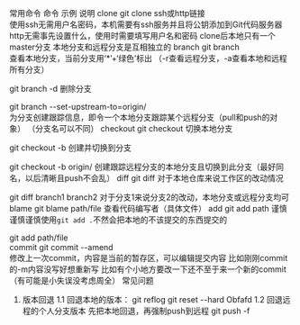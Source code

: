 常用命令
命令
示例
说明
clone	git clone ssh或http链接	
使用ssh无需用户名密码，本机需要有ssh服务并且将公钥添加到Git代码服务器
http无需事先设置什么，使用时需要填写用户名和密码
clone后本地只有一个master分支
本地分支和远程分支是互相独立的
branch	git branch	
查看本地分支，当前分支用‘*’+‘绿色’标出
（-r查看远程分支，-a查看本地和远程所有分支）

git branch -d <branch>	删除分支

git branch --set-upstream-to=origin/<branch> <branch>	
为分支创建跟踪信息，即令一个本地分支跟踪某个远程分支（pull和push的对象）
（分支名可以不同）
checkout	git checkout <branch>	切换本地分支

git checkout -b <branch>	创建并切换到分支

git checkout -b <branch> origin/<branch>
创建跟踪远程分支的本地分支且切换到此分支（最好同名，以后清晰且push不会乱）
diff	git diff	对于本地仓库来说工作区的改动情况

git diff branch1 branch2	对于分支1来说分支2的改动，本地分支或远程分支均可
blame	git blame path/file	查看代码编写者（具体文件）
add	git add path	谨慎谨慎谨慎使用`git add .`不然会把本地的不该提交的东西提交的

git add path/file	
commit	git commit --amend	
修改上一次commit，内容是当前的暂存区，可以编辑提交内容
比如刚刚commit的-m内容没写好想重新写
比如有个小地方要改一下还不至于来一个新的commit（有可能是小失误没考虑周全）
常见问题
1. 版本回退
1.1 回退本地的版本：
git reflog
git reset --hard Obfafd
1.2 回退远程的个人分支版本
先把本地回退，再强制push到远程
git push -f